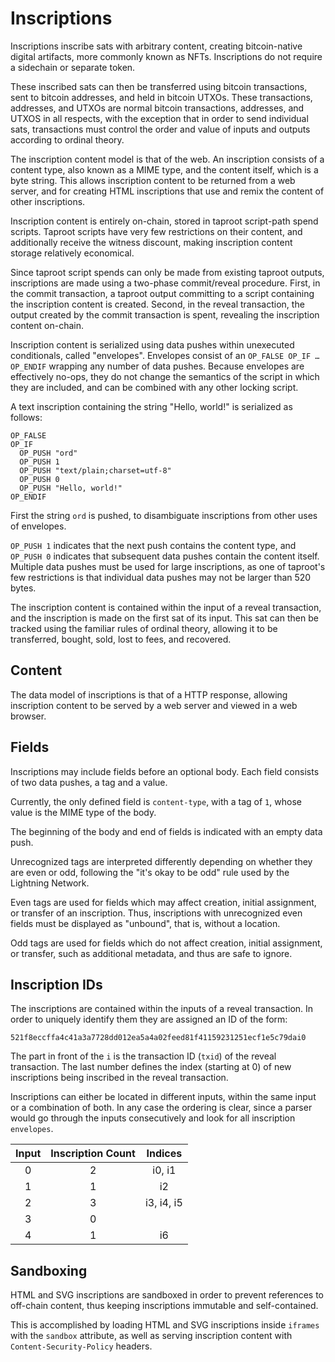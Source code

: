 Inscriptions
============

Inscriptions inscribe sats with arbitrary content, creating bitcoin-native
digital artifacts, more commonly known as NFTs. Inscriptions do not require a
sidechain or separate token.

These inscribed sats can then be transferred using bitcoin transactions, sent
to bitcoin addresses, and held in bitcoin UTXOs. These transactions, addresses,
and UTXOs are normal bitcoin transactions, addresses, and UTXOS in all
respects, with the exception that in order to send individual sats,
transactions must control the order and value of inputs and outputs according
to ordinal theory.

The inscription content model is that of the web. An inscription consists of a
content type, also known as a MIME type, and the content itself, which is a
byte string. This allows inscription content to be returned from a web server,
and for creating HTML inscriptions that use and remix the content of other
inscriptions.

Inscription content is entirely on-chain, stored in taproot script-path spend
scripts. Taproot scripts have very few restrictions on their content, and
additionally receive the witness discount, making inscription content storage
relatively economical.

Since taproot script spends can only be made from existing taproot outputs,
inscriptions are made using a two-phase commit/reveal procedure. First, in the
commit transaction, a taproot output committing to a script containing the
inscription content is created. Second, in the reveal transaction, the output
created by the commit transaction is spent, revealing the inscription content
on-chain.

Inscription content is serialized using data pushes within unexecuted
conditionals, called "envelopes". Envelopes consist of an `OP_FALSE OP_IF …
OP_ENDIF` wrapping any number of data pushes. Because envelopes are effectively
no-ops, they do not change the semantics of the script in which they are
included, and can be combined with any other locking script.

A text inscription containing the string "Hello, world!" is serialized as
follows:

```
OP_FALSE
OP_IF
  OP_PUSH "ord"
  OP_PUSH 1
  OP_PUSH "text/plain;charset=utf-8"
  OP_PUSH 0
  OP_PUSH "Hello, world!"
OP_ENDIF
```

First the string `ord` is pushed, to disambiguate inscriptions from other uses
of envelopes.

`OP_PUSH 1` indicates that the next push contains the content type, and `OP_PUSH
0` indicates that subsequent data pushes contain the content itself. Multiple data
pushes must be used for large inscriptions, as one of taproot's few
restrictions is that individual data pushes may not be larger than 520 bytes.

The inscription content is contained within the input of a reveal transaction,
and the inscription is made on the first sat of its input. This sat can
then be tracked using the familiar rules of ordinal theory, allowing it to be
transferred, bought, sold, lost to fees, and recovered.

Content
-------

The data model of inscriptions is that of a HTTP response, allowing inscription
content to be served by a web server and viewed in a web browser.

Fields
------

Inscriptions may include fields before an optional body. Each field consists of
two data pushes, a tag and a value.

Currently, the only defined field is `content-type`, with a tag of `1`, whose
value is the MIME type of the body.

The beginning of the body and end of fields is indicated with an empty data
push.

Unrecognized tags are interpreted differently depending on whether they are
even or odd, following the "it's okay to be odd" rule used by the Lightning
Network.

Even tags are used for fields which may affect creation, initial assignment, or
transfer of an inscription. Thus, inscriptions with unrecognized even fields
must be displayed as "unbound", that is, without a location.

Odd tags are used for fields which do not affect creation, initial assignment,
or transfer, such as additional metadata, and thus are safe to ignore.

Inscription IDs
---------------

The inscriptions are contained within the inputs of a reveal transaction. In
order to uniquely identify them they are assigned an ID of the form:

`521f8eccffa4c41a3a7728dd012ea5a4a02feed81f41159231251ecf1e5c79dai0`

The part in front of the `i` is the transaction ID (`txid`) of the reveal
transaction. The last number defines the index (starting at 0) of new inscriptions
being inscribed in the reveal transaction.

Inscriptions can either be located in different inputs, within the same input or
a combination of both. In any case the ordering is clear, since a parser would
go through the inputs consecutively and look for all inscription `envelopes`.

<table style="text-align: center;">
<thead>
  <tr>
    <th>Input</th>
    <th>Inscription Count</th>
    <th>Indices</th>
  </tr>
</thead>
<tbody>
  <tr>
    <td>0</td>
    <td>2</td>
    <td>i0, i1</td>
  </tr>
  <tr>
    <td>1</td>
    <td>1</td>
    <td>i2</td>
  </tr>
  <tr>
    <td>2</td>
    <td>3</td>
    <td>i3, i4, i5</td>
  </tr>
  <tr>
    <td>3</td>
    <td>0</td>
    <td></td>
  </tr>
  <tr>
    <td>4</td>
    <td>1</td>
    <td>i6</td>
  </tr>
</tbody>
</table>
<div style="clear: both;"></div>


Sandboxing
----------

HTML and SVG inscriptions are sandboxed in order to prevent references to
off-chain content, thus keeping inscriptions immutable and self-contained.

This is accomplished by loading HTML and SVG inscriptions inside `iframes` with
the `sandbox` attribute, as well as serving inscription content with
`Content-Security-Policy` headers.
